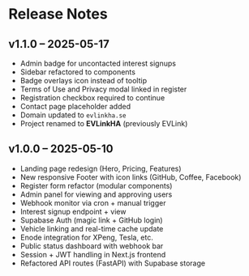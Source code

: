 # Release Notes

## v1.1.0 – 2025-05-17
- Admin badge for uncontacted interest signups
- Sidebar refactored to components
- Badge overlays icon instead of tooltip
- Terms of Use and Privacy modal linked in register
- Registration checkbox required to continue
- Contact page placeholder added
- Domain updated to `evlinkha.se`
- Project renamed to **EVLinkHA** (previously EVLink)

## v1.0.0 – 2025-05-10
- Landing page redesign (Hero, Pricing, Features)
- New responsive Footer with icon links (GitHub, Coffee, Facebook)
- Register form refactor (modular components)
- Admin panel for viewing and approving users
- Webhook monitor via cron + manual trigger
- Interest signup endpoint + view
- Supabase Auth (magic link + GitHub login)
- Vehicle linking and real-time cache update
- Enode integration for XPeng, Tesla, etc.
- Public status dashboard with webhook bar
- Session + JWT handling in Next.js frontend
- Refactored API routes (FastAPI) with Supabase storage

